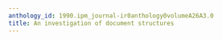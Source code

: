 ```yaml
---
anthology_id: 1990.ipm_journal-ir0anthology0volumeA26A3.0
title: An investigation of document structures
---
```

